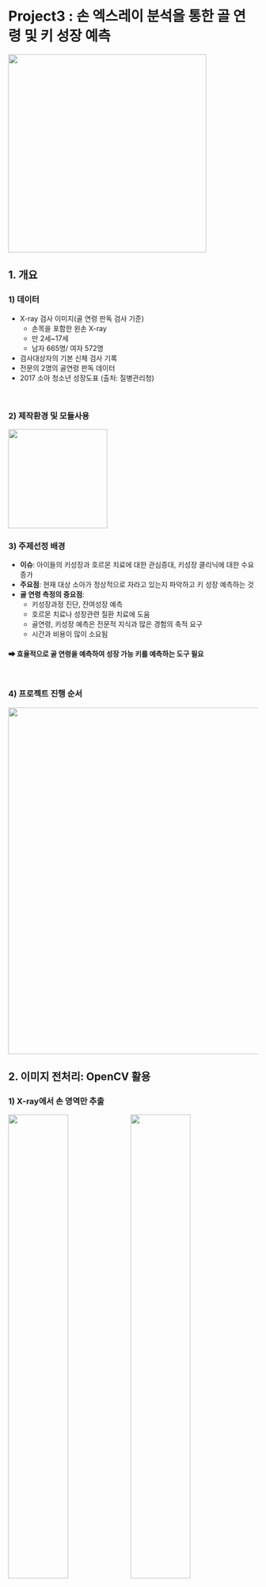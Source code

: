 # Project3 : 손 엑스레이 분석을 통한 골 연령 및 키 성장 예측
<img src="https://user-images.githubusercontent.com/115753833/228257283-e1f854c2-2ca1-4847-baad-8930594c0658.png" width="400">

## 1. 개요
### 1) 데이터
 - X-ray 검사 이미지(골 연령 판독 검사 기준)
   - 손목을 포함한 왼손 X-ray
   - 만 2세~17세
   - 남자 665명/ 여자 572명
- 검사대상자의 기본 신체 검사 기록
- 전문의 2명의 골연령 판독 데이터
- 2017 소아 청소년 성장도표 (출처: 질병관리청)
<br>

### 2) 제작환경 및 모듈사용
<img src="https://user-images.githubusercontent.com/115753833/228258560-2890c929-baa9-430f-8a7f-469528e453a4.png" width='200'>
<br>

### 3) 주제선정 배경
- **이슈**: 아이들의 키성장과 호르몬 치료에 대한 관심증대, 키성장 클리닉에 대한 수요증가
- **주요점**: 현재 대상 소아가 정상적으로 자라고 있는지 파악하고 키 성장 예측하는 것
- **골 연령 측정의 중요점**: 
  - 키성장과정 진단, 잔여성장 예측
  - 호르몬 치료나 성장관련 질환 치료에 도움
  - 골연령, 키성장 예측은 전문적 지식과 많은 경험의 축적 요구
  - 시간과 비용이 많이 소요됨

#### ➡ 효율적으로 골 연령을 예측하여 성장 가능 키를 예측하는 도구 필요

<br>

### 4) 프로젝트 진행 순서
<img src="https://user-images.githubusercontent.com/115753833/228264806-68f26327-9a10-48a0-affe-b869a86b6a55.png" width='700'>
<br>

## 2. 이미지 전처리: OpenCV 활용
### 1) X-ray에서 손 영역만 추출
<img src="https://user-images.githubusercontent.com/115753833/228265668-164f3dc7-a27a-47c2-a86f-d8d5f2be7da1.png" width="49%"><img src="https://user-images.githubusercontent.com/115753833/228265895-704d1f23-1ab0-4069-92cf-eeaa9a12d96a.png" width="49%">

<br>

### 2) 손목 회전: 정확도 높이기
<img src="https://user-images.githubusercontent.com/115753833/228266456-6a6537c1-f61f-4929-bb57-cd9b0d3bc43e.png" width="550">
<br>

### 3) 모폴로지 연산을 통한 뼈 도출: TOPHAT 연산 사용
<img src="https://user-images.githubusercontent.com/115753833/228592281-d9efa145-140c-4f1c-bf9e-02568f325bb9.png" width="500">

```
◆ 모폴로지 연산이란?
  • 팽창과 수축의 형태학적 변환을 결합 하여 사용
  • 연산에 도움: 연산 시 형태가 변형되기도 하므로 두 방법을 결합할 경우 오류가 적음
  
◆ TOPHAT옵션 사용 이유
  • 형태의 변형은 줄이고, 밝기가 크게 튀는 부분만을 강조
  • 뼈 도출이 가장 잘됨
```
> <img src="https://user-images.githubusercontent.com/115753833/228268282-4cfd632a-717a-47c8-bb0c-1bd1bd72bc86.png" width="50%">

<br>

### 4) 최종 마스크 생성 및 비트연산을 통한 뼈 도출
<img src="https://user-images.githubusercontent.com/115753833/228599337-064ec332-4de1-4e68-a5c6-c28d8af03be2.png" width="66%"><img src="https://user-images.githubusercontent.com/115753833/228599894-d1462338-0086-49b7-b804-9c5da88760d6.png" width="5%"><img src="https://user-images.githubusercontent.com/115753833/228599566-08dd6222-894d-4094-a18a-1c07a4bf7909.png" width="28%">
<br>

```
◆ 히스토그램 균등화: CLAHE
    • 이미지를 작은 블록으로 나눔
    • 블록별 히스토그램 균일화
    • 이미지 전체에 히스토그램 균일화 달성
```
<br>

## 3. 이미지 라벨링
### 1) 관절 탐색을 위해 골연령 측정 방법 연구: TW3
  - 관련 논문
  - 측정요소: 성별 / 왼손 엄지,중지,소지 뼈 11개 + 손목 뼈 2개
  - 측정방법: 골 성숙점수 산출 → 골 연령 표를 통해 골연령 측정
  - 장점: 골연령표가 0.1년 단위로 구분되므로 정확도가 높고, 객관적 평가가 가능
  - 단점: 성숙점수 산출 및 골 연령 표 비교에 비교적 평가시간이 긺
<br>

### 2) TW3를 활용하여 객체 선정
<img src="https://user-images.githubusercontent.com/115753833/228273470-50e2a73e-4f7d-4349-b120-78fc8ae5113f.png" width="700">
<br>

### 3) roboflow를 활용한 관절 Annotation(샘플 객체)
<img src="https://user-images.githubusercontent.com/115753833/228274409-42822a34-f77e-4823-a25a-4316dfb86a12.png" width="700">
<br>

### 3) YOLOv5를 활용한 관절 객체 탐지(모델 적용)
- YOLOv5 관련 논문 참조
- **기본값 설정**
  - YOLOx (mAP50: 0.990 / mAP50-95: 0.521)
  - YOLOm (mAP50: 0.991 / mAP50-95: 0.512)
- **YOLOx/YOLOm Fine Tuning**

  <img src="https://user-images.githubusercontent.com/115753833/228275594-794ba07d-4a7b-4431-a8a7-c3e2c7b0b9e9.png" width="700">
  <img src="https://user-images.githubusercontent.com/115753833/228276697-5444914b-0f30-469b-9a07-11af5d601db1.png" width="700">
<br>

### 4) 이미지 라벨링 결과
<img src="https://user-images.githubusercontent.com/115753833/228277304-463272eb-ca02-4f87-9c5a-ce68b11ef4ed.png" width="700">
<br>

## 4. 골 연령 예측
### 1) 데이터 준비
<img src="https://user-images.githubusercontent.com/115753833/228277900-aaf1c8fc-f56b-4b88-883e-2977eb69adf3.png" width="700">
<br>

### 2) 모델 구축: TJ-Net
- **TJ-Net관련 논문 참조**
  - TJ-Net은 이미지 특징을 학습하면서, 이미지의 특정 영역에 더 많은 중요도를 부여하여 골연령을 측정
  - Self-attention-mechanism:     
    - 상대적 중요도 계산
    - 특징 맵의 각 위치를 가중치로 조정 = 더 많은 중요도
<br>

- **모델 구축**
<br>

**`전체 구조`**
<br>

<img src="https://user-images.githubusercontent.com/115753833/228278952-763b622b-4b66-431f-91e5-419ce8ef4747.png" width="700">
<br>

**`각 관절(라벨) 분석`**
<br>

<img src="https://user-images.githubusercontent.com/115753833/228279612-83c0527e-156b-4b73-9546-7948876ce226.png" width="700">
<br>

### 3) Fine Tuning 결과(활성화함수, 옵티마이저 변경)
<img src="https://user-images.githubusercontent.com/115753833/228281257-88ff7ed7-fdbd-477a-bdc9-3f209973a89c.png" width="700">

```
◆ 검증 지표
  • MSE: 손실 값으로 평가를 하게 되며, MSE는 오차의 민감도가 높아 회귀 예측 시 중요한 평가 지표로 사용
  • MAE(보조수단): 10진수로 표기 되므로 오차의 범위를 직관적으로 알기 쉬워 보조적인 평가 지표로 사용
```
<br>

### 4) 최적모델 학습 결과
<img src="https://user-images.githubusercontent.com/115753833/228281671-3b7770d7-67eb-4494-b969-83701e148986.png" width="700">
<br>

## 5. 키 성장 예측(만 18세 기준)
### 1) 키 성장 공식 성립
<img src="https://user-images.githubusercontent.com/115753833/228281899-d44ec0b0-00c2-42d3-9512-d1fe993726bc.png" width="700">
<br>

### 2) 함수화 하여 계산
<img src="https://user-images.githubusercontent.com/115753833/228282259-0e6a1011-2b3b-4e09-ab01-21b8264a5bd4.png" width="700">
<br>

### 3) 백분위 도표 그리기
<img src="https://user-images.githubusercontent.com/115753833/228282894-5ea59005-ab56-4249-b40e-35e66f4f7646.png" width="700">
<br>

## 6. 결과
- **기대효과**: 
  - GUI를 통해 전문의나 환자가 쉽게 이용 가능하도록 함
  - 딥러닝 학습을 통한 시간 절약
  - 단계축소로 인한 비용 유리
- **한계점**:
  - 현재 모델로 전문의보다 오차범위가 1개월 정도 더 크게 나오므로 정확도 개선 필요
  - 최종 키 예측 시 외부적 변수를 고려하기 어려움
  - 현재 표본의 최종 키 데이터가 없어 정확도 판별의 어려움
  
  






  





 





